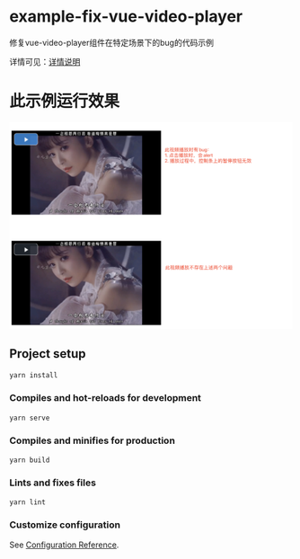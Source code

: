 # example-fix-vue-video-player

修复vue-video-player组件在特定场景下的bug的代码示例


详情可见：[详情说明](./src/vue-video-player-modify/readme.md)

# 此示例运行效果

![运行效果](./run-example.png)

## Project setup
```
yarn install
```

### Compiles and hot-reloads for development
```
yarn serve
```

### Compiles and minifies for production
```
yarn build
```

### Lints and fixes files
```
yarn lint
```

### Customize configuration
See [Configuration Reference](https://cli.vuejs.org/config/).

